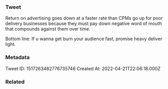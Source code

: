 ### Tweet
Return on advertising goes down at a faster rate than CPMs go up for poor delivery businesses because they must pay down negative word of mouth that compounds against them over time.

Bottom line: If u wanna get burn your audience fast, promise heavy deliver light.

### Metadata
Tweet ID: 1517263482776735746
Created At: 2022-04-21T22:06:18.000Z

### Related


